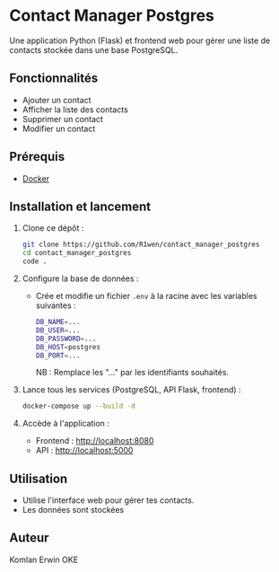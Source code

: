 # Contact Manager Postgres

Une application Python (Flask) et frontend web pour gérer une liste de contacts stockée dans une base PostgreSQL.

## Fonctionnalités

- Ajouter un contact
- Afficher la liste des contacts
- Supprimer un contact
- Modifier un contact

## Prérequis

- [Docker](https://www.docker.com/)

## Installation et lancement

1. Clone ce dépôt :
   ```sh
   git clone https://github.com/R1wen/contact_manager_postgres
   cd contact_manager_postgres
   code .
   ```

2. Configure la base de données :
   - Crée et modifie un fichier `.env` à la racine avec les variables suivantes :
     ```sh
     DB_NAME=...
     DB_USER=...
     DB_PASSWORD=...
     DB_HOST=postgres
     DB_PORT=...
     ```
     NB : Remplace les "..." par les identifiants souhaités.

3. Lance tous les services (PostgreSQL, API Flask, frontend) :
   ```sh
   docker-compose up --build -d
   ```

4. Accède à l'application :
   - Frontend : [http://localhost:8080](http://localhost:8080)
   - API : [http://localhost:5000](http://localhost:5000)

## Utilisation

- Utilise l'interface web pour gérer tes contacts.
- Les données sont stockées

## Auteur

Komlan Erwin OKE